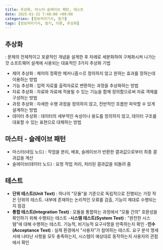 ```yaml
---
title: 추상화, 마스터-슬레이브 패턴, 테스트 
date: 2025-01-31 7:48:00 +09:00
categories: [정보처리기사, 필기]
tags: [정보처리기사, 필기, 이론, 추상화]
---
```

## 추상화
: 문제의 전체적이고 포괄적인 개념을 설계한 후 차례로 세분화하여 구체화시켜 나가는 것
소프트웨어 설계에 사용되는 대표적인 3가지 추상화 기법
- 제어 추상화 : 제어의 정확한 메커니즘ㅇ르 정의하지 않고 원하는 효과를 정하는데 이용하는 방법
- 기능 추상화 : 입력 자료를 출력자료로 변환하는 과정을 추상화하는 방법
- 자료 추상화 : 자료와 자료에 적용될 수 있는 기능을 함께 정의함으로써 자료 객체를 구성하는 방법
- 과정 추상화 : 자세한 수행 과정을 정의하지 않고, 전반적인 흐름만 파악할 수 있게 설계하는 방법
- 데이터 추상화 : 데이터의 세부적인 속성이나 용도를 정의하지 않고, 데이터 구조를 대표할 수 있는 표현으로 대체하는 방법

## 마스터 - 슬레이브 패턴
- 마스터(네임 노드) : 작업을 분리, 배포, 슬레이브가 반환한 결과값으로부터 최종 결과값을 계산
- 슬레이브(데이터 노드) : 요청 작업 처리, 처리된 결과값을 되돌려 줌

## 테스트
- **단위 테스트(Unit Text)** : 하나의 "모듈"을 기준으로 독립적으로 진행되는 가장 작은 단위의 테스트. 내부에 존재하는 논리적인 오류를 검출, 기능이 제대로 수행되는지 점검
- **통합 테스트(Integration Test)** : 모듈을 통합하는 과정에서 "모듈 간의" 호환성을 확인하기 위해 수행되는 테스트
-**시스템 테스트(System Test)** : "완전한 시스템"에 대해 수행하는 테스트. 기능적, 비기능적 요구사항을 만족하는지 확인
-**인수(Acceptance Test)** : 실제 환경에서 "사용자"가 참여하는 테스트. 요구 분석 명세서에 나타난 사항을 모두 충족하는지, 시스템이 예상대로 동작하는지 사용자의 관점에서 확인